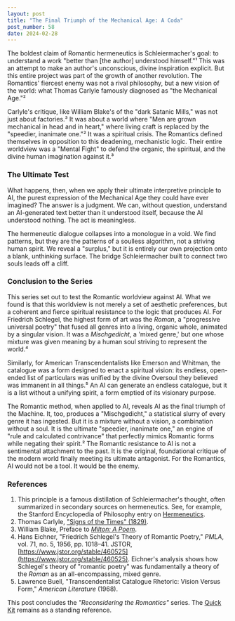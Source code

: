 ```yaml
---
layout: post
title: "The Final Triumph of the Mechanical Age: A Coda"
post_number: 58
date: 2024-02-28
---
```


The boldest claim of Romantic hermeneutics is Schleiermacher's goal: to understand a work "better than [the author] understood himself."¹ This was an attempt to make an author's unconscious, divine inspiration explicit. But this entire project was part of the growth of another revolution. The Romantics' fiercest enemy was not a rival philosophy, but a new vision of the world: what Thomas Carlyle famously diagnosed as "the Mechanical Age."²

Carlyle's critique, like William Blake's of the "dark Satanic Mills," was not just about factories.³ It was about a world where "Men are grown mechanical in head and in heart," where living craft is replaced by the "speedier, inanimate one."² It was a spiritual crisis. The Romantics defined themselves in opposition to this deadening, mechanistic logic. Their entire worldview was a "Mental Fight" to defend the organic, the spiritual, and the divine human imagination against it.³

### The Ultimate Test

What happens, then, when we apply their ultimate interpretive principle to AI, the purest expression of the Mechanical Age they could have ever imagined? The answer is a judgment. We can, without question, understand an AI-generated text better than it understood itself, because the AI understood nothing. The act is meaningless.

The hermeneutic dialogue collapses into a monologue in a void. We find patterns, but they are the patterns of a soulless algorithm, not a striving human spirit. We reveal a "surplus," but it is entirely our own projection onto a blank, unthinking surface. The bridge Schleiermacher built to connect two souls leads off a cliff.

### Conclusion to the Series

This series set out to test the Romantic worldview against AI. What we found is that this worldview is not merely a set of aesthetic preferences, but a coherent and fierce spiritual resistance to the logic that produces AI. For Friedrich Schlegel, the highest form of art was the *Roman*, a "progressive universal poetry" that fused all genres into a living, organic whole, animated by a singular vision. It was a *Mischgedicht*, a 'mixed genre,' but one whose mixture was given meaning by a human soul striving to represent the world.⁴

Similarly, for American Transcendentalists like Emerson and Whitman, the catalogue was a form designed to enact a spiritual vision: its endless, open-ended list of particulars was unified by the divine Oversoul they believed was immanent in all things.⁵ An AI can generate an endless catalogue, but it is a list without a unifying spirit, a form emptied of its visionary purpose.

The Romantic method, when applied to AI, reveals AI as the final triumph of the Machine. It, too, produces a "Mischgedicht," a statistical slurry of every genre it has ingested. But it is a mixture without a vision, a combination without a soul. It is the ultimate "speedier, inanimate one," an engine of "rule and calculated contrivance" that perfectly mimics Romantic forms while negating their spirit.² The Romantic resistance to AI is not a sentimental attachment to the past. It is the original, foundational critique of the modern world finally meeting its ultimate antagonist. For the Romantics, AI would not be a tool. It would be the enemy.

### References

1. This principle is a famous distillation of Schleiermacher's thought, often summarized in secondary sources on hermeneutics. See, for example, the Stanford Encyclopedia of Philosophy entry on [Hermeneutics](https://plato.stanford.edu/entries/hermeneutics/).
2. Thomas Carlyle, ["Signs of the Times" (1829)](https://victorianweb.org/authors/carlyle/signs1.html).
3. William Blake, Preface to [*Milton: A Poem*](https://blakearchive.org/work/milton).
4. Hans Eichner, "Friedrich Schlegel's Theory of Romantic Poetry," *PMLA*, vol. 71, no. 5, 1956, pp. 1018–41. JSTOR, [https://www.jstor.org/stable/460525](https://www.jstor.org/stable/460525). Eichner's analysis shows how Schlegel's theory of "romantic poetry" was fundamentally a theory of the *Roman* as an all-encompassing, mixed genre.
5. Lawrence Buell, "Transcendentalist Catalogue Rhetoric: Vision Versus Form," *American Literature* (1968).

This post concludes the *"Reconsidering the Romantics"* series. The [Quick Kit](/romantic-quick-kit) remains as a standing reference.